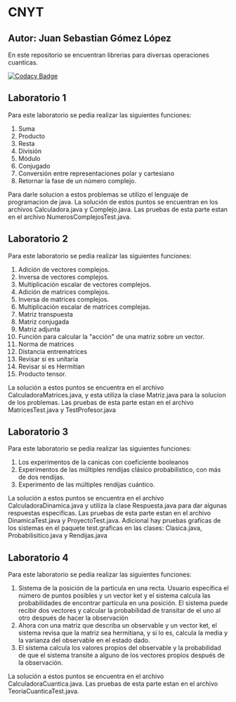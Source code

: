 # CNYT 
## Autor: Juan Sebastian Gómez López
En este repositorio se encuentran librerias para diversas operaciones cuanticas.

[![Codacy Badge](https://api.codacy.com/project/badge/Grade/168232d62aef43e583b2ee12403cf4a7)](https://www.codacy.com/manual/JuanCe28/CNYT?utm_source=github.com&amp;utm_medium=referral&amp;utm_content=JuanCe28/CNYT&amp;utm_campaign=Badge_Grade)

## Laboratorio 1 
Para este laboratorio se pedia realizar las siguientes funciones:
1. Suma
2. Producto
3. Resta
4. División
5. Módulo
6. Conjugado
7. Conversión entre representaciones polar y cartesiano
8. Retornar la fase de un número complejo.

Para darle solucion a estos problemas se utilizo el lenguaje de programacion de java. La solución de estos puntos se encuentran en los archivos Calculadora.java y Complejo.java. Las pruebas de esta parte estan en el archivo NumerosComplejosTest.java.

## Laboratorio 2
Para este laboratorio se pedia realizar las siguientes funciones:
1. Adición de vectores complejos.
2. Inversa de vectores complejos.
3. Multiplicación escalar de vectores complejos.
4. Adición de matrices complejos.
5. Inversa de matrices complejos.
6. Multiplicación escalar de matrices complejas.
7. Matriz transpuesta
8. Matriz conjugada
9. Matriz adjunta
10. Función para calcular la "acción" de una matriz sobre un vector.
11. Norma de matrices
12. Distancia entrematrices
13. Revisar si es unitaria
14. Revisar si es Hermitian
15. Producto tensor.

La solución a estos puntos se encuentra en el archivo CalculadoraMatrices.java, y esta utiliza la clase Matriz.java para la solucion de los problemas. Las pruebas de esta parte estan en el archivo MatricesTest.java y TestProfesor.java

## Laboratorio 3
Para este laboratorio se pedia realizar las siguientes funciones:
1. Los experimentos de la canicas con coeficiente booleanos
2. Experimentos de las múltiples rendijas clásico probabilístico, con más de dos rendijas.
3. Experimento de las múltiples rendijas cuántico.

La solución a estos puntos se encuentra en el archivo CalculadoraDinamica.java y utiliza la clase Respuesta.java para dar algunas respuestas especificas. Las pruebas de esta parte estan en el archivo DinamicaTest.java y ProyectoTest.java. Adicional hay pruebas graficas de los sistemas en el paquete test.graficas en las clases: Clasica.java, Probabilisitico.java y Rendijas.java

## Laboratorio 4
Para este laboratorio se pedia realizar las siguientes funciones:
1. Sistema de la posición de la partícula en una recta. Usuario especifica el número de puntos posibles y un vector ket y el sistema calcula las probabilidades de encontrar partícula en una posición. El sistema puede recibir dos vectores y calcular la probabilidad de transitar de el uno al otro después de hacer la observación
2. Ahora con una matriz que describa un observable y un vector ket, el sistema revisa que la matriz sea hermitiana, y si lo es, calcula la media y la varianza del observable en el estado dado.
3. El sistema calcula los valores propios del observable y la probabilidad de que el sistema transite a alguno de los vectores propios después de la observación.

La solución a estos puntos se encuentra en el archivo CalculadoraCuantica.java. Las pruebas de esta parte estan en el archivo TeoriaCuanticaTest.java.

